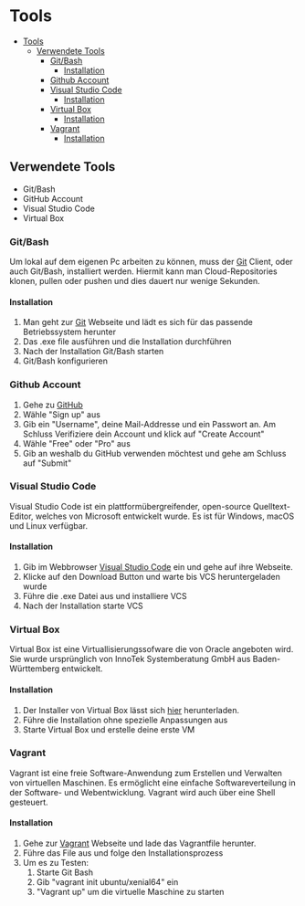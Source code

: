 # Tools
- [Tools](#Tools)
  - [Verwendete Tools](#Verwendete-Tools)
    - [Git/Bash](#GitBash)
      - [Installation](#Installation)
    - [Github Account](#Github-Account)
    - [Visual Studio Code](#Visual-Studio-Code)
      - [Installation](#Installation-1)
    - [Virtual Box](#Virtual-Box)
      - [Installation](#Installation-2)
    - [Vagrant](#Vagrant)
      - [Installation](#Installation-3)
## Verwendete Tools
- Git/Bash
- GitHub Account
- Visual Studio Code
- Virtual Box

### Git/Bash
Um lokal auf dem eigenen Pc arbeiten zu können, muss der [Git](https://git-scm.com/downloads) Client, oder auch Git/Bash, installiert werden. Hiermit kann man Cloud-Repositories klonen, pullen oder pushen und dies dauert nur wenige Sekunden. 
#### Installation
1. Man geht zur [Git](https://git-scm.com/downloads) Webseite und lädt es sich für das passende Betriebssystem herunter
2. Das .exe file ausführen und die Installation durchführen
3. Nach der Installation Git/Bash starten
4. Git/Bash konfigurieren

### Github Account
1. Gehe zu [GitHub](https://github.com/)
2. Wähle "Sign up" aus
3. Gib ein "Username", deine Mail-Addresse und ein Passwort an. Am Schluss Verifiziere dein Account und klick auf "Create Account"
4. Wähle "Free" oder "Pro" aus
5. Gib an weshalb du GitHub verwenden möchtest und gehe am Schluss auf "Submit"

### Visual Studio Code
Visual Studio Code ist ein plattformübergreifender, open-source Quelltext-Editor, welches von Microsoft entwickelt wurde. Es ist für Windows, macOS und Linux verfügbar.

#### Installation
1. Gib im Webbrowser [Visual Studio Code](https://code.visualstudio.com/) ein und gehe auf ihre Webseite.
2. Klicke auf den Download Button und warte bis VCS heruntergeladen wurde
3. Führe die .exe Datei aus und installiere VCS
4. Nach der Installation starte VCS

### Virtual Box
Virtual Box ist eine Virtuallisierungssofware die von Oracle angeboten wird. Sie wurde ursprünglich von InnoTek Systemberatung GmbH aus Baden-Württemberg entwickelt. 

#### Installation
1. Der Installer von Virtual Box lässt sich [hier](https://www.virtualbox.org/) herunterladen.
2. Führe die Installation ohne spezielle Anpassungen aus
3. Starte Virtual Box und erstelle deine erste VM

### Vagrant
Vagrant ist eine freie Software-Anwendung zum Erstellen und Verwalten von virtuellen Maschinen. Es ermöglicht eine einfache Softwareverteilung in der Software- und Webentwicklung. Vagrant wird auch über eine Shell gesteuert.

#### Installation
1. Gehe zur [Vagrant](https://www.vagrantup.com/) Webseite und lade das Vagrantfile herunter.
2. Führe das File aus und folge den Installationsprozess
3. Um es zu Testen:
   1. Starte Git Bash
   2. Gib "vagrant init ubuntu/xenial64" ein
   3. "Vagrant up" um die virtuelle Maschine zu starten
